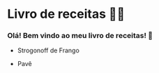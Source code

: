 # Livro de receitas 👨‍🍳

### Olá! Bem vindo ao meu livro de receitas! 👋

* Strogonoff de Frango

* Pavê
